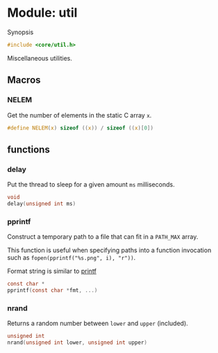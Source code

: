 # Module: util

Synopsis

```c
#include <core/util.h>
```

Miscellaneous utilities.

## Macros

### NELEM

Get the number of elements in the static C array `x`.

```c
#define NELEM(x) sizeof ((x)) / sizeof ((x)[0])
```

## functions

### delay

Put the thread to sleep for a given amount `ms` milliseconds.

```c
void
delay(unsigned int ms)
```

### pprintf

Construct a temporary path to a file that can fit in a `PATH_MAX` array.

This function is useful when specifying paths into a function invocation such
as `fopen(pprintf("%s.png", i), "r"))`.

Format string is similar to [printf][]

```c
const char *
pprintf(const char *fmt, ...)
```

### nrand

Returns a random number between `lower` and `upper` (included).

```c
unsigned int
nrand(unsigned int lower, unsigned int upper)
```

[printf]: https://en.cppreference.com/w/c/io/fprintf
